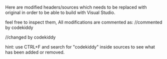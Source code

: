 Here are modified headers/sources which needs to be replaced with original
in order to be able to build with Visual Studio.

feel free to inspect them, All modifications are commented as:
//commented by codekiddy

//changed by codekiddy

hint:
use CTRL+F and search for "codekiddy" inside sources to see what has been added or removed.